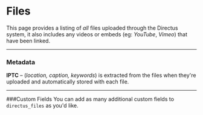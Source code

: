 # Files
This page provides a listing of _all_ files uploaded through the Directus system, it also includes any videos or embeds (eg: _YouTube_, _Vimeo_) that have been linked. 

----------

### Metadata
**IPTC** – (_location, caption, keywords_) is extracted from the files when they're uploaded and automatically stored with each file.

----------

###Custom Fields
You can add as many additional custom fields to `directus_files` as you'd like. 
